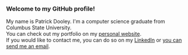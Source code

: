 ### Welcome to my GitHub profile!
  
My name is Patrick Dooley. I'm a computer science graduate from Columbus State University.  
You can check out my portfolio on my [personal website](patrick-dooley.com).  
If you would like to contact me, you can do so on my [LinkedIn](https://www.linkedin.com/in/dooley-patrick/) or [you can send me an email](mailto:patrick.l.dooley@gmail.com).

<!--
**OnionKnight8/OnionKnight8** is a ✨ _special_ ✨ repository because its `README.md` (this file) appears on your GitHub profile.

Here are some ideas to get you started:

- 🔭 I’m currently working on ...
- 🌱 I’m currently learning ...
- 👯 I’m looking to collaborate on ...
- 🤔 I’m looking for help with ...
- 💬 Ask me about ...
- 📫 How to reach me: ...
- 😄 Pronouns: ...
- ⚡ Fun fact: ...
-->
